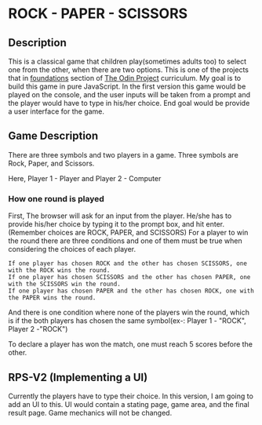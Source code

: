 # ROCK - PAPER - SCISSORS

## Description

This is a classical game that children play(sometimes adults too) to select one from the other, when there are two options. This is one of the projects that in [foundations](https://www.theodinproject.com/paths/foundations/courses/foundations) section of [The Odin Project](https://www.theodinproject.com/) curriculum. My goal is to build this game in pure JavaScript.
In the first version this game would be played on the console, and the user inputs will be taken from a prompt and the player would have to type in his/her choice. End goal would be provide a user interface for the game.

## Game Description

There are three symbols and two players in a game.
Three symbols are Rock, Paper, and Scissors.

Here, Player 1 - Player and Player 2 - Computer

### How one round is played

First, The browser will ask for an input from the player. He/she has to provide his/her choice by typing it to the prompt box, and hit enter. (Remember choices are ROCK, PAPER, and SCISSORS)
For a player to win the round there are three conditions and one of them must be true when considering the choices of each player.

    If one player has chosen ROCK and the other has chosen SCISSORS, one with the ROCK wins the round.
    If one player has chosen SCISSORS and the other has chosen PAPER, one with the SCISSORS win the round.
    If one player has chosen PAPER and the other has chosen ROCK, one with the PAPER wins the round.

And there is one condition where none of the players win the round, which is if the both players has chosen the same symbol(ex-: Player 1 - "ROCK", Player 2 -"ROCK")

To declare a player has won the match, one must reach 5 scores before the other.

## RPS-V2 (Implementing a UI)

Currently the players have to type their choice. In this version, I am going to add an UI to this. UI would contain a stating page, game area, and the final result page. Game mechanics will not be changed.
